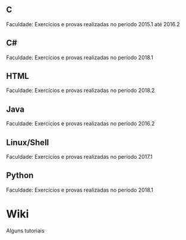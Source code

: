## C
Faculdade: Exercícios e provas realizadas no período 2015.1 até 2016.2

## C#
Faculdade: Exercícios e provas realizadas no período 2018.1

## HTML
Faculdade: Exercícios e provas realizadas no período 2018.2

## Java
Faculdade: Exercícios e provas realizadas no período 2016.2

## Linux/Shell
Faculdade: Exercícios e provas realizadas no período 2017.1

## Python
Faculdade: Exercícios e provas realizadas no período 2018.1

# Wiki
Alguns tutoriais
